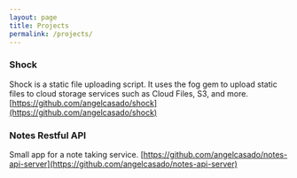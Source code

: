 ```yaml
---
layout: page
title: Projects
permalink: /projects/
---
```


### Shock
Shock is a static file uploading script. It uses the fog gem to upload static files to cloud storage services such as Cloud Files, S3, and more.
[https://github.com/angelcasado/shock](https://github.com/angelcasado/shock)

### Notes Restful API
Small app for a note taking service.
[https://github.com/angelcasado/notes-api-server](https://github.com/angelcasado/notes-api-server)
